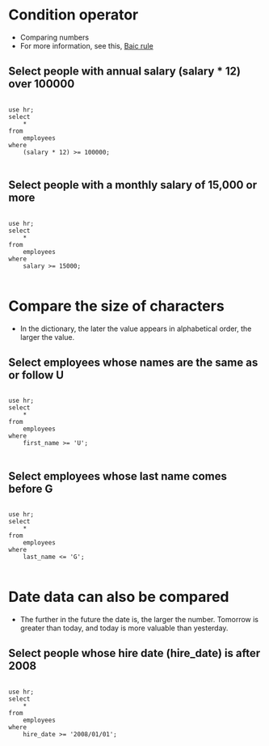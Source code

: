 # Condition operator
- Comparing numbers
- For more information, see this, [Baic rule](../BASIC_RULE.md)
## Select people with annual salary (salary * 12) over 100000
<pre>
<code>
use hr;
select
	*
from
	employees
where
	(salary * 12) >= 100000;
</code>
</pre>
## Select people with a monthly salary of 15,000 or more
<pre>
<code>
use hr;
select
	*
from
	employees
where
	salary >= 15000;
</code>
</pre>
# Compare the size of characters
- In the dictionary, the later the value appears in alphabetical order, the larger the value.
## Select employees whose names are the same as or follow U
<pre>
<code>
use hr;
select
	*
from
	employees
where
	first_name >= 'U';
</code>
</pre>
## Select employees whose last name comes before G
<pre>
<code>
use hr;
select
	*
from
	employees
where
	last_name <= 'G';
</code>
</pre>
# Date data can also be compared
- The further in the future the date is, the larger the number. Tomorrow is greater than today, and today is more valuable than yesterday.
## Select people whose hire date (hire_date) is after 2008
<pre>
<code>
use hr;
select
	*
from
	employees
where
	hire_date >= '2008/01/01';
</code>
</pre>
